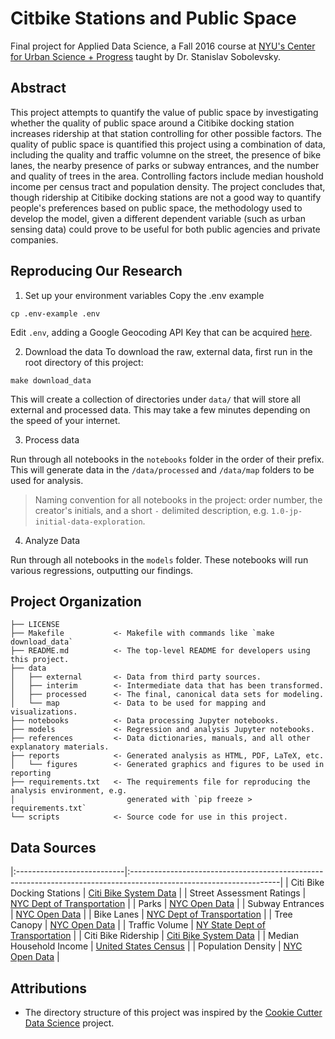 # Citbike Stations and Public Space
Final project for Applied Data Science, a Fall 2016 course at [NYU's Center for Urban Science + Progress](http://cusp.nyu.edu) taught by Dr. Stanislav Sobolevsky.

## Abstract

This project attempts to quantify the value of public space by investigating whether the quality of public space around a Citibike docking station increases ridership at that station controlling for other possible factors. The quality of public space is quantified this project using a combination of data, including the quality and traffic volumne on the street, the presence of bike lanes, the nearby presence of parks or subway entrances, and the number and quality of trees in the area. Controlling factors include median houshold income per census tract and population density. The project concludes that, though ridership at Citibike docking stations are not a good way to quantify people's preferences based on public space, the methodology used to develop the model, given a different dependent variable (such as urban sensing data) could prove to be useful for both public agencies and private companies.

## Reproducing Our Research

1. Set up your environment variables
Copy the .env example

```
cp .env-example .env
```

Edit `.env`, adding a Google Geocoding API Key that can be acquired [here](https://developers.google.com/maps/documentation/geocoding/intro).

2. Download the data
To download the raw, external data, first run in the root directory of this project:

```
make download_data
```

This will create a collection of directories under `data/` that will store all
external and processed data. This may take a few minutes depending on the
speed of your internet.

3. Process data

Run through all notebooks in the `notebooks` folder in the order of their prefix.
This will generate data in the `/data/processed` and `/data/map` folders to be used for analysis.

>Naming convention for all notebooks in the project: order number, the creator's initials, and a short `-` delimited description, e.g. `1.0-jp-initial-data-exploration`.

4. Analyze Data

Run through all notebooks in the `models` folder. These notebooks will run various regressions, outputting
our findings.

## Project Organization

    ├── LICENSE
    ├── Makefile           <- Makefile with commands like `make download_data`
    ├── README.md          <- The top-level README for developers using this project.
    ├── data
    │   ├── external       <- Data from third party sources.
    │   ├── interim        <- Intermediate data that has been transformed.
    │   ├── processed      <- The final, canonical data sets for modeling.
    │   └── map            <- Data to be used for mapping and visualizations.
    ├── notebooks          <- Data processing Jupyter notebooks.
    ├── models             <- Regression and analysis Jupyter notebooks.
    ├── references         <- Data dictionaries, manuals, and all other explanatory materials.
    ├── reports            <- Generated analysis as HTML, PDF, LaTeX, etc.
    │   └── figures        <- Generated graphics and figures to be used in reporting
    ├── requirements.txt   <- The requirements file for reproducing the analysis environment, e.g.
    │                         generated with `pip freeze > requirements.txt`
    └── scripts            <- Source code for use in this project.

## Data Sources

|:---------------------------|:-------------------------------------------------------------------------------------------------------------------|
| Citi Bike Docking Stations | [Citi Bike System Data](https://www.citibikenyc.com/system-data)                                                   |
| Street Assessment Ratings  | [NYC Dept of Transportation](http://www.nyc.gov/html/dot/html/about/datafeeds.shtml)                               |
| Parks                      | [NYC Open Data](https://data.cityofnewyork.us/City-Government/Parks-Properties/rjaj-zgq7)                          |
| Subway Entrances           | [NYC Open Data](https://data.cityofnewyork.us/Transportation/Subway-Entrances/drex-xx56)                           |
| Bike Lanes                 | [NYC Dept of Transportation](http://www.nyc.gov/html/dot/html/about/datafeeds.shtml)                               |
| Tree Canopy                | [NYC Open Data](https://data.cityofnewyork.us/Environment/2015-Street-Tree-Census-Tree-Data/uvpi-gqnh)             |
| Traffic Volume             | [NY State Dept of Transportation](https://www.dot.ny.gov/tdv)                                                      |
| Citi Bike Ridership        | [Citi Bike System Data](https://s3.amazonaws.com/tripdata/index.html)                                              |
| Median Household Income    | [United States Census](https://factfinder.census.gov/faces/nav/jsf/pages/searchresults.xhtml?refresh=t)            |
| Population Density         | [NYC Open Data](https://data.cityofnewyork.us/City-Government/New-York-City-Population-By-Census-Tracts/37cg-gxjd) |

## Attributions

- The directory structure of this project was inspired by the [Cookie Cutter Data Science](https://drivendata.github.io/cookiecutter-data-science/) project.
